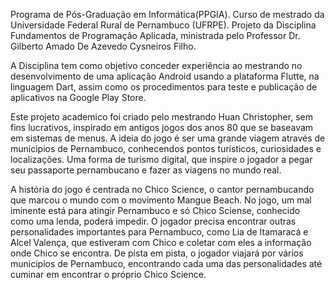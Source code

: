 Programa de Pós-Graduação em Informática(PPGIA).
Curso de mestrado da Universidade Federal Rural de Pernambuco (UFRPE).
Projeto da Disciplina Fundamentos de Programação Aplicada, ministrada pelo Professor Dr. Gilberto Amado De Azevedo Cysneiros Filho.

A Disciplina tem como objetivo conceder experiência ao mestrando no desenvolvimento de uma aplicação Android usando a plataforma Flutte, na linguagem Dart, assim como os procedimentos para teste e publicação de aplicativos na Google Play Store.

Este projeto academico foi criado pelo mestrando Huan Christopher, sem fins lucrativos, inspirado em antigos jogos dos anos 80 que se baseavam em sistemas de menus. A ideia do jogo é ser uma grande viagem através de municipios de Pernambuco, conhecendos pontos turisticos, curiosidades e localizações. Uma forma de turismo digital, que inspire o jogador a pegar seu passaporte pernambucano e fazer as viagens no mundo real.

A história do jogo é centrada no Chico Science, o cantor pernambucando que marcou o mundo com o movimento Mangue Beach. No jogo, um mal iminente está para atingir Pernambuco e só Chico Sciense, conhecido como uma lenda, poderá impedir. O jogador precisa encontrar outras personalidades importantes para Pernambuco, como Lia de Itamaracá e Alcel Valença, que estiveram com Chico e coletar com eles a informação onde Chico se encontra. De pista em pista, o jogador viajará por vários municipíos de Pernambuco, encontrando cada uma das personalidades até cuminar em encontrar o próprio Chico Science.


